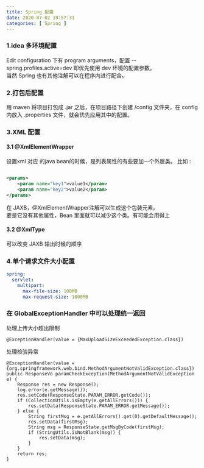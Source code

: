 ```yaml
---
title: Spring 配置
date: 2020-07-02 19:57:31
categories: [ Spring ]
---
```


### 1.idea 多环境配置

Edit configuration 下有 program arguments，配置 --spring.profiles.active=dev 即优先使用 dev 环境的配置参数。  
当然 Spring 也有其他注解可以在程序内进行配合。

### 2.打包后配置

用 maven 将项目打包成 .jar 之后，在项目路径下创建 /config 文件夹，在 config 内放入 .properties 文件，就会优先应用其中的配置。

### 3.XML 配置

#### 3.1 @XmlElementWrapper

设置xml 对应 的java bean的时候，是列表属性的有些要加一个外层类。
比如 :

```xml

<params>
    <param name="key1">value1</param>
    <param name="key2">value2</param>
</params>
```

在 JAXB，@XmlElementWrapper注解可以生成这个包装元素。  
要是它没有其他属性，Bean 里面就可以减少这个类。有可能会用得上

#### 3.2 @XmlType

可以改变 JAXB 输出时候的顺序

### 4.单个请求文件大小配置

```yaml
spring:
  servlet:
    multipart:
      max-file-size: 100MB
      max-request-size: 1000MB
```

### 在 GlobalExceptionHandler 中可以处理统一返回

处理上传大小超出限制

```
@ExceptionHandler(value = {MaxUploadSizeExceededException.class})
```

处理检验异常

```
@ExceptionHandler(value = {org.springframework.web.bind.MethodArgumentNotValidException.class})
public ResponseVo paramCheckException(MethodArgumentNotValidException e) {
    Response res = new Response();
    log.error(e.getMessage());
    res.setCode(ResponseState.PARAM_ERROR.getCode());
    if (CollectionUtils.isEmpty(e.getAllErrors())) {
        res.setData(ResponseState.PARAM_ERROR.getMessage());
    } else {
        String firstMsg = e.getAllErrors().get(0).getDefaultMessage();
        res.setData(firstMsg);
        String msg = ResponseState.getMsgByCode(firstMsg);
        if (StringUtils.isNotBlank(msg)) {
            res.setData(msg);
        }
    }
    return res;
}
```